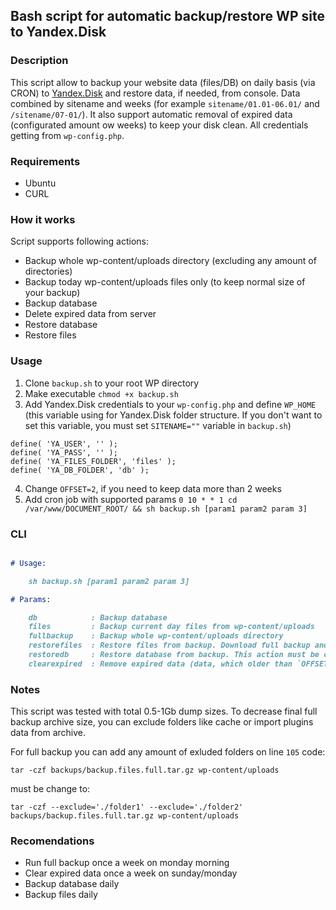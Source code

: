 ## Bash script for automatic backup/restore WP site to Yandex.Disk

### Description

This script allow to backup your website data (files/DB) on daily basis (via CRON) to [Yandex.Disk](https://disk.yandex.ru) and restore data, if needed, from console. Data combined by sitename and weeks (for example `sitename/01.01-06.01/` and `/sitename/07-01/`). It also support automatic removal of expired data (configurated amount ow weeks) to keep your disk clean. All credentials getting from `wp-config.php`.

### Requirements
- Ubuntu
- CURL

### How it works
Script supports following actions:
- Backup whole wp-content/uploads directory (excluding any amount of directories)
- Backup today wp-content/uploads files only (to keep normal size of your backup)
- Backup database
- Delete expired data from server
- Restore database
- Restore files


### Usage
1. Clone `backup.sh` to your root WP directory
2. Make executable `chmod +x backup.sh`
3. Add Yandex.Disk credentials to your `wp-config.php` and define `WP_HOME` (this variable using for Yandex.Disk folder structure. If you don't want to set this variable, you must set `SITENAME=""` variable in `backup.sh`)

```
define( 'YA_USER', '' );
define( 'YA_PASS', '' );
define( 'YA_FILES_FOLDER', 'files' );
define( 'YA_DB_FOLDER', 'db' );
```
4. Change `OFFSET=2`, if you need to keep data more than 2 weeks
5. Add cron job with supported params `0 10 * * 1 cd /var/www/DOCUMENT_ROOT/ && sh backup.sh [param1 param2 param 3]`

### CLI
```markdown

# Usage:

    sh backup.sh [param1 param2 param 3]

# Params:

    db            : Backup database
    files         : Backup current day files from wp-content/uploads
    fullbackup    : Backup whole wp-content/uploads directory
    restorefiles  : Restore files from backup. Download full backup and daily backups of current week and extract to wp-content/uploads. This action must be called from console.
    restoredb     : Restore database from backup. This action must be called from console.
    clearexpired  : Remove expired data (data, which older than `OFFSET` value in weeks)
```

### Notes
This script was tested with total 0.5-1Gb dump sizes. To decrease final full backup archive size, you can exclude folders like cache or import plugins data from archive.

For full backup you can add any amount of exluded folders on line `105` code:

`tar -czf backups/backup.files.full.tar.gz wp-content/uploads`

must be change to:

`tar -czf --exclude='./folder1' --exclude='./folder2' backups/backup.files.full.tar.gz wp-content/uploads`

### Recomendations
* Run full backup once a week on monday morning
* Clear expired data once a week on sunday/monday
* Backup database daily
* Backup files daily
